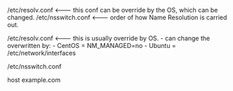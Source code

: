   
  /etc/resolv.conf      <--- this conf can be override by the OS, which can be changed.
  /etc/nsswitch.conf    <--- order of how Name Resolution is carried out.
 
  
  /etc/resolv.conf      <--- this is usually override by OS.
    - can change the overwritten by:
      - CentOS = NM_MANAGED=no
      - Ubuntu = /etc/network/interfaces
      
  /etc/nsswitch.conf

host example.com

